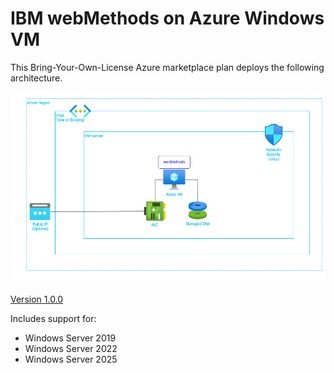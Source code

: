# IBM webMethods on Azure Windows VM

This Bring-Your-Own-License Azure marketplace plan deploys the following architecture.

![webMethods on VM](./wm-azure-arch.png)

<u>Version 1.0.0</u>

Includes support for:
- Windows Server 2019
- Windows Server 2022
- Windows Server 2025